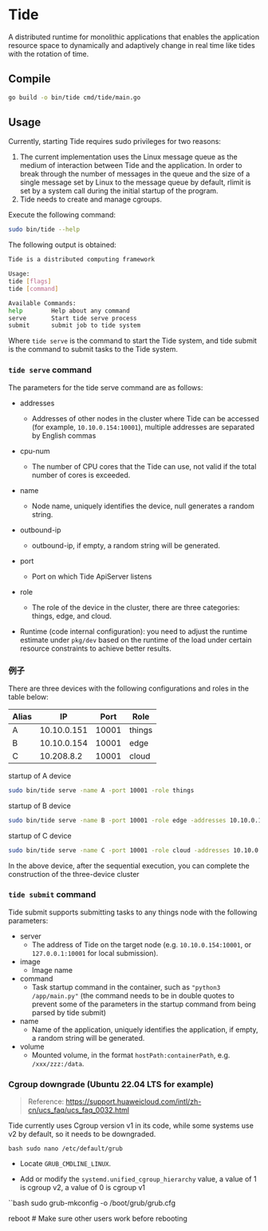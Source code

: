 # Tide

A distributed runtime for monolithic applications that enables the application resource space to dynamically and adaptively change in real time like tides with the rotation of time.

## Compile

```bash
go build -o bin/tide cmd/tide/main.go
```

## Usage

Currently, starting Tide requires sudo privileges for two reasons:
1. The current implementation uses the Linux message queue as the medium of interaction between Tide and the application. In order to break through the number of messages in the queue and the size of a single message set by Linux to the message queue by default, rlimit is set by a system call during the initial startup of the program.
2. Tide needs to create and manage cgroups.

Execute the following command:

```bash
sudo bin/tide --help
```

The following output is obtained:

```bash
Tide is a distributed computing framework

Usage:
tide [flags]
tide [command]

Available Commands:
help        Help about any command
serve       Start tide serve process
submit      submit job to tide system
```
Where `tide serve` is the command to start the Tide system, and tide submit is the command to submit tasks to the Tide system.

### `tide serve` command

The parameters for the tide serve command are as follows:

- addresses
    - Addresses of other nodes in the cluster where Tide can be accessed (for example, `10.10.0.154:10001`), multiple addresses are separated by English commas
- cpu-num
    - The number of CPU cores that the Tide can use, not valid if the total number of cores is exceeded.
- name
    - Node name, uniquely identifies the device, null generates a random string.
- outbound-ip
    - outbound-ip, if empty, a random string will be generated.
- port
    - Port on which Tide ApiServer listens
- role
    - The role of the device in the cluster, there are three categories: things, edge, and cloud.

- Runtime (code internal configuration): you need to adjust the runtime estimate under `pkg/dev` based on the runtime of the load under certain resource constraints to achieve better results.

### 例子

There are three devices with the following configurations and roles in the table below:

| Alias | IP          | Port  | Role   |
| --    | --          |  --   | --     |
| A     | 10.10.0.151 | 10001 | things |
| B     | 10.10.0.154 | 10001 | edge   |
| C     | 10.208.8.2  | 10001 | cloud  |

startup of A device
```bash
sudo bin/tide serve -name A -port 10001 -role things
```

startup of B device
```bash
sudo bin/tide serve -name B -port 10001 -role edge -addresses 10.10.0.151:10001
```

startup of C device
```bash
sudo bin/tide serve -name C -port 10001 -role cloud -addresses 10.10.0.151:10001,10.208.8.2:10001
```

In the above device, after the sequential execution, you can complete the construction of the three-device cluster

### `tide submit` command

Tide submit supports submitting tasks to any things node with the following parameters:

- server
    - The address of Tide on the target node (e.g. `10.10.0.154:10001`, or `127.0.0.1:10001` for local submission).
- image
    - Image name
- command
    - Task startup command in the container, such as `"python3 /app/main.py"` (the command needs to be in double quotes to prevent some of the parameters in the startup command from being parsed by tide submit)
- name
    - Name of the application, uniquely identifies the application, if empty, a random string will be generated.
- volume
    - Mounted volume, in the format `hostPath:containerPath`, e.g. `/xxx/zzz:/data`.


### Cgroup downgrade (Ubuntu 22.04 LTS for example)

> Reference: https://support.huaweicloud.com/intl/zh-cn/ucs_faq/ucs_faq_0032.html

Tide currently uses Cgroup version v1 in its code, while some systems use v2 by default, so it needs to be downgraded.

``bash
sudo nano /etc/default/grub
``

- Locate `GRUB_CMDLINE_LINUX`.

- Add or modify the `systemd.unified_cgroup_hierarchy` value, a value of 1 is cgroup v2, a value of 0 is cgroup v1

``bash
sudo grub-mkconfig -o /boot/grub/grub.cfg

reboot # Make sure other users work before rebooting
```